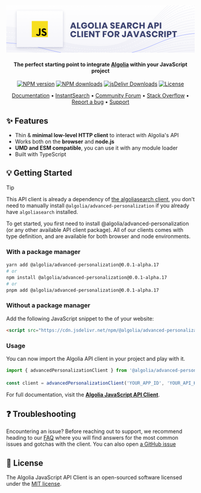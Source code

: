 <p align="center">
  <a href="https://www.algolia.com">
    <img alt="Algolia for JavaScript" src="https://raw.githubusercontent.com/algolia/algoliasearch-client-common/master/banners/javascript.png" >
  </a>

  <h4 align="center">The perfect starting point to integrate <a href="https://algolia.com" target="_blank">Algolia</a> within your JavaScript project</h4>

  <p align="center">
    <a href="https://npmjs.com/package/@algolia/advanced-personalization"><img src="https://img.shields.io/npm/v/@algolia/advanced-personalization.svg?style=flat-square" alt="NPM version"></img></a>
    <a href="http://npm-stat.com/charts.html?package=@algolia/advanced-personalization"><img src="https://img.shields.io/npm/dm/@algolia/advanced-personalization.svg?style=flat-square" alt="NPM downloads"></a>
    <a href="https://www.jsdelivr.com/package/npm/@algolia/advanced-personalization"><img src="https://data.jsdelivr.com/v1/package/npm/@algolia/advanced-personalization/badge" alt="jsDelivr Downloads"></img></a>
    <a href="LICENSE"><img src="https://img.shields.io/badge/license-MIT-green.svg?style=flat-square" alt="License"></a>
  </p>
</p>

<p align="center">
  <a href="https://www.algolia.com/doc/libraries/sdk/install#javascript" target="_blank">Documentation</a>  •
  <a href="https://www.algolia.com/doc/guides/building-search-ui/what-is-instantsearch/js/" target="_blank">InstantSearch</a>  •
  <a href="https://discourse.algolia.com" target="_blank">Community Forum</a>  •
  <a href="http://stackoverflow.com/questions/tagged/algolia" target="_blank">Stack Overflow</a>  •
  <a href="https://github.com/algolia/algoliasearch-client-javascript/issues" target="_blank">Report a bug</a>  •
  <a href="https://alg.li/support" target="_blank">Support</a>
</p>

## ✨ Features

- Thin & **minimal low-level HTTP client** to interact with Algolia's API
- Works both on the **browser** and **node.js**
- **UMD and ESM compatible**, you can use it with any module loader
- Built with TypeScript

## 💡 Getting Started

> [!TIP]
> This API client is already a dependency of [the algoliasearch client](https://www.npmjs.com/package/algoliasearch), you don't need to manually install `@algolia/advanced-personalization` if you already have `algoliasearch` installed.

To get started, you first need to install @algolia/advanced-personalization (or any other available API client package).
All of our clients comes with type definition, and are available for both browser and node environments.

### With a package manager

```bash
yarn add @algolia/advanced-personalization@0.0.1-alpha.17
# or
npm install @algolia/advanced-personalization@0.0.1-alpha.17
# or
pnpm add @algolia/advanced-personalization@0.0.1-alpha.17
```

### Without a package manager

Add the following JavaScript snippet to the <head> of your website:

```html
<script src="https://cdn.jsdelivr.net/npm/@algolia/advanced-personalization@0.0.1-alpha.17/dist/builds/browser.umd.js"></script>
```

### Usage

You can now import the Algolia API client in your project and play with it.

```js
import { advancedPersonalizationClient } from '@algolia/advanced-personalization';

const client = advancedPersonalizationClient('YOUR_APP_ID', 'YOUR_API_KEY');
```

For full documentation, visit the **[Algolia JavaScript API Client](https://www.algolia.com/doc/libraries/sdk/methods/advanced-personalization/)**.

## ❓ Troubleshooting

Encountering an issue? Before reaching out to support, we recommend heading to our [FAQ](https://support.algolia.com/hc/en-us/sections/15061037630609-API-Client-FAQs) where you will find answers for the most common issues and gotchas with the client. You can also open [a GitHub issue](https://github.com/algolia/api-clients-automation/issues/new?assignees=&labels=&projects=&template=Bug_report.md)

## 📄 License

The Algolia JavaScript API Client is an open-sourced software licensed under the [MIT license](LICENSE).

